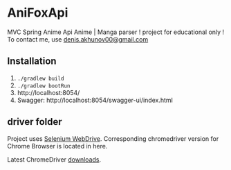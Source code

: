 # AniFoxApi
MVC Spring Anime Api
Anime | Manga parser
! project for educational only !
To contact me, use denis.akhunov00@gmail.com



## Installation

1. ```./gradlew build```
2. ```./gradlew bootRun```
3. http://localhost:8054/
4. Swagger: http://localhost:8054/swagger-ui/index.html

## driver folder

Project uses [Selenium WebDrive](https://www.selenium.dev/documentation/). Corresponding chromedriver version for Chrome Browser is located in here.

Latest ChromeDriver [downloads](https://chromedriver.chromium.org/downloads).
